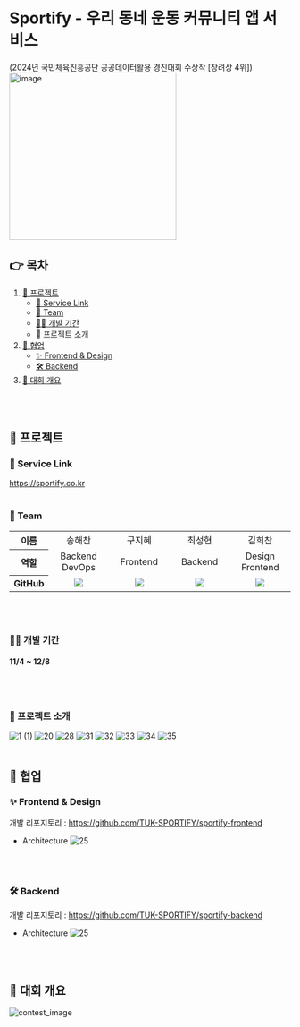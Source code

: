 # Sportify - 우리 동네 운동 커뮤니티 앱 서비스 
(2024년 국민체육진흥공단 공공데이터활용 경진대회 수상작 [장려상 4위])
<br>
<img width="299" alt="image" src="https://github.com/user-attachments/assets/e41b70f8-fcef-434e-9883-15e75f243122" />


## 👉  목차  
1. [📃 프로젝트](#-프로젝트)  
   - [🔗 Service Link](#-service-link)
   - [👥 Team](#-team)
   - [👨‍💻 개발 기간](#-개발-기간)
   - [🌟 프로젝트 소개](#-프로젝트-소개)
2. [🤜 협업](#-협업)
   - [✨ Frontend & Design](#-frontend--design)
   - [🛠 Backend](#-backend)
4. [🎯 대회 개요](#-대회-개요)
<br>
<br>

## 📃 프로젝트

### 🔗 Service Link
https://sportify.co.kr
<br>
<br>

### 👥 Team
<table width="950">
    <thead>
    </thead>
    <tbody>
    <tr>
        <th>이름</th>
        <td width="100" align="center">송해찬</td>
        <td width="100" align="center">구지혜</td>
        <td width="100" align="center">최성현</td>
        <td width="100" align="center">김희찬</td>
    </tr>
    <tr>
        <th>역할</th>
        <td width="150" align="center">
            Backend <br> DevOps 
        </td>
        <td width="150" align="center">
            Frontend
        </td>
        <td width="150" align="center">
            Backend
        </td>
        <td width="150" align="center">
            Design <br> Frontend
        </td>
    </tr>
    <tr>
        <th>GitHub</th>
        <td width="100" align="center">
            <a href="https://github.com/songhaechan">
                <img src="http://img.shields.io/badge/songhaechan-green?style=social&logo=github"/>
            </a>
        </td>
        <td width="100" align="center">
            <a href="https://github.com/jihye9549">
                <img src="http://img.shields.io/badge/jihye9549-green?style=social&logo=github"/>
            </a>
        </td>
        <td width="100" align="center">
            <a href="https://github.com/froggy-hyun">
                <img src="http://img.shields.io/badge/froggyhyun-green?style=social&logo=github"/>
            </a>
        </td>
        <td width="100" align="center">
            <a href="https://github.com/76Dosu">
                <img src="http://img.shields.io/badge/76Dosu-green?style=social&logo=github"/>
            </a>
        </td>
    </tr>
    </tbody>
</table>
<br>
<br>

### 👨‍💻 개발 기간
#### 11/4 ~ 12/8
<br>
<br>

### 🌟 프로젝트 소개
![1 (1)](https://github.com/user-attachments/assets/6c3bf130-05ee-4f83-8e9d-880fd775c12f)
![20](https://github.com/user-attachments/assets/b68bef1a-7e17-4166-a56a-a223555b6fd3)
![28](https://github.com/user-attachments/assets/d724320b-7486-4db5-932c-4d242dd8b898)
![31](https://github.com/user-attachments/assets/f5ae3d3e-f3b5-4b8d-8bcc-776bdb1bd637)
![32](https://github.com/user-attachments/assets/278b5437-d842-4090-8f27-cb3f432603cc)
![33](https://github.com/user-attachments/assets/e7a784e7-6a97-4240-8549-ab76fd1edcf5)
![34](https://github.com/user-attachments/assets/5a2353e6-fbac-43cd-a5e5-af6ac7916f87)
![35](https://github.com/user-attachments/assets/bb26b124-1ad9-4630-b257-264617d3af28)
<br>
<br>

## 🤜 협업

### ✨ Frontend & Design
개발 리포지토리 : https://github.com/TUK-SPORTIFY/sportify-frontend
- Architecture
![25](https://github.com/user-attachments/assets/3eb4015d-5350-4d42-ab57-51f9eae0bdb5)
<br>
<br>

### 🛠 Backend
개발 리포지토리 : https://github.com/TUK-SPORTIFY/sportify-backend
- Architecture
![25](https://github.com/user-attachments/assets/fcc1be08-f308-4f3e-8355-7ad34b66d90e)
<br>
<br>

## 🎯 대회 개요
![contest_image](https://github.com/user-attachments/assets/ea97cf30-9da6-4e8f-8c0e-2c7c7c60daa9)


